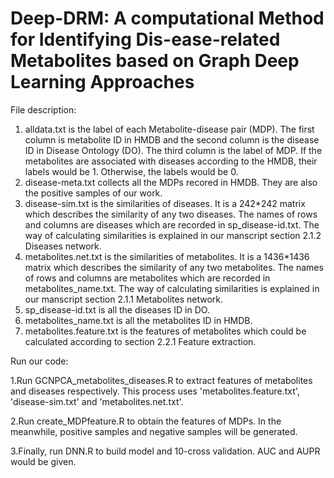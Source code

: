 # Deep-DRM: A computational Method for Identifying Dis-ease-related Metabolites based on Graph Deep Learning Approaches

File description:
1. alldata.txt is the label of each Metabolite-disease pair (MDP). The first column is metabolite ID in HMDB and the second column is the disease ID in Disease Ontology (DO). The third column is the label of MDP. If the metabolites are associated with diseases according to the HMDB, their labels would be 1. Otherwise, the labels would be 0.
2. disease-meta.txt collects all the MDPs recored in HMDB. They are also the positive samples of our work.
3. disease-sim.txt is the similarities of diseases. It is a 242*242 matrix which describes the similarity of any two diseases. The names of rows and columns are diseases which are recorded in sp_disease-id.txt. The way of calculating similarities is explained in our manscript section 2.1.2 Diseases network.
4. metabolites.net.txt is the similarities of metabolites. It is a 1436*1436 matrix which describes the similarity of any two metabolites. The names of rows and columns are metabolites which are recorded in metabolites_name.txt. The way of calculating similarities is explained in our manscript section 2.1.1 Metabolites network. 
5. sp_disease-id.txt is all the diseases ID in DO.
6. metabolites_name.txt is all the metabolites ID in HMDB.
7. metabolites.feature.txt is the features of metabolites which could be calculated according to section 2.2.1 Feature extraction.


Run our code:

1.Run GCNPCA_metabolites_diseases.R to extract features of metabolites and diseases respectively. This process uses 'metabolites.feature.txt', 'disease-sim.txt' and 'metabolites.net.txt'. 

2.Run create_MDPfeature.R to obtain the features of MDPs. In the meanwhile, positive samples and negative samples will be generated.

3.Finally, run DNN.R to build model and 10-cross validation. AUC and AUPR would be given.
